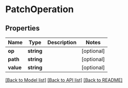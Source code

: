 # PatchOperation

## Properties
Name | Type | Description | Notes
------------ | ------------- | ------------- | -------------
**op** | **string** |  | [optional] 
**path** | **string** |  | [optional] 
**value** | **string** |  | [optional] 

[[Back to Model list]](../README.md#documentation-for-models) [[Back to API list]](../README.md#documentation-for-api-endpoints) [[Back to README]](../README.md)



